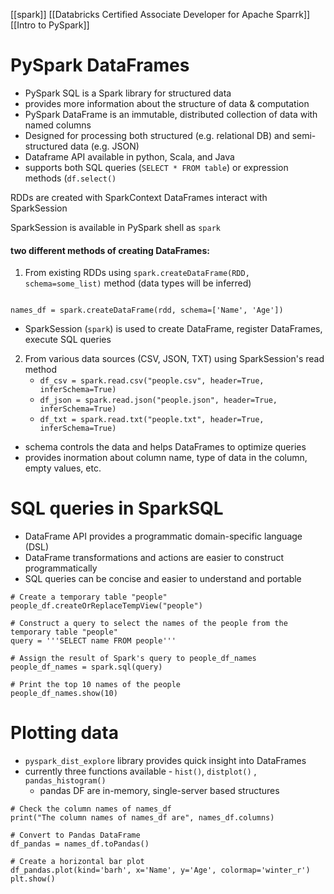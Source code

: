 [[spark]] [[Databricks Certified Associate Developer for Apache Sparrk]] [[Intro to PySpark]]
# PySpark DataFrames
- PySpark SQL is a Spark library for structured data
- provides more information about the structure of data & computation
- PySpark DataFrame is an immutable, distributed collection of data with named columns
- Designed for processing both structured (e.g. relational DB) and semi-structured data (e.g. JSON)
- Dataframe API available in python, Scala, and Java
- supports both SQL queries (`SELECT * FROM table`) or expression methods (`df.select()`

RDDs are created with SparkContext 
DataFrames interact with SparkSession

SparkSession is available in PySpark shell as `spark`

#### two different methods of creating DataFrames:
1. From existing RDDs using `spark.createDataFrame(RDD, schema=some_list)` method (data types will be inferred)
```rdd = sc.parallelize(sample_list)

names_df = spark.createDataFrame(rdd, schema=['Name', 'Age'])
```
-   SparkSession (`spark`) is used to create DataFrame, register DataFrames, execute SQL queries

2. From various data sources (CSV, JSON, TXT) using SparkSession's read method
    -   `df_csv = spark.read.csv("people.csv", header=True, inferSchema=True)`
    -   `df_json = spark.read.json("people.json", header=True, inferSchema=True)`
    -   `df_txt = spark.read.txt("people.txt", header=True, inferSchema=True)`
- schema controls the data and helps DataFrames to optimize queries
- provides inormation about column name, type of data in the column, empty values, etc.

# SQL queries in SparkSQL
- DataFrame API provides a programmatic domain-specific language (DSL)
- DataFrame transformations and actions are easier to construct programmatically
- SQL queries can be concise and easier to understand and portable
```
# Create a temporary table "people"
people_df.createOrReplaceTempView("people")

# Construct a query to select the names of the people from the temporary table "people"
query = '''SELECT name FROM people'''

# Assign the result of Spark's query to people_df_names
people_df_names = spark.sql(query)

# Print the top 10 names of the people
people_df_names.show(10)
```

# Plotting data
- `pyspark_dist_explore` library provides quick insight into DataFrames
- currently three functions available - `hist()`, `distplot()` , `pandas_histogram()`
    - pandas DF are in-memory, single-server based structures 
```
# Check the column names of names_df
print("The column names of names_df are", names_df.columns)

# Convert to Pandas DataFrame  
df_pandas = names_df.toPandas()

# Create a horizontal bar plot
df_pandas.plot(kind='barh', x='Name', y='Age', colormap='winter_r')
plt.show()
```